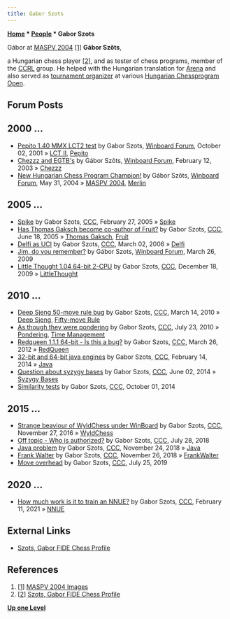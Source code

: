 ```yaml
---
title: Gabor Szots
---
```

**[Home](Home "Home") * [People](People "People") * Gabor Szots**

[](File:GaborSzots.JPG) Gábor at [MASPV 2004](MASPV_2004 "MASPV 2004") <a id="cite-note-1" href="#cite-ref-1">[1]</a>
**Gábor Szõts**,

a Hungarian chess player <a id="cite-note-2" href="#cite-ref-2">[2]</a>, and as tester of chess programs, member of the [CCRL](CCRL "CCRL") group.
He helped with the Hungarian translation for [Arena](Arena "Arena") and also served as [tournament organizer](Category:Tournament_Director "Category:Tournament Director") at various [Hungarian Chessprogram Open](Hungarian_Chessprogram_Open "Hungarian Chessprogram Open").

## Forum Posts

## 2000 ...

- [Pepito 1.40 MMX LCT2 test](http://www.open-aurec.com/wbforum/viewtopic.php?f=18&t=34671&p=131024) by Gabor Szots, [Winboard Forum](Computer_Chess_Forums "Computer Chess Forums"), October 02, 2001 » [LCT II](LCT_II "LCT II"), [Pepito](Pepito "Pepito")
- [Chezzz and EGTB's](http://www.open-aurec.com/wbforum/viewtopic.php?t=41222&p=156934) by Gábor Szõts, [Winboard Forum](Computer_Chess_Forums "Computer Chess Forums"), February 12, 2003 » [Chezzz](Chezzz "Chezzz")
- [New Hungarian Chess Program Champion!](http://www.open-aurec.com/wbforum/viewtopic.php?f=18&t=47721) by Gábor Szõts, [Winboard Forum](Computer_Chess_Forums "Computer Chess Forums"), May 31, 2004 » [MASPV 2004](MASPV_2004 "MASPV 2004"), [Merlin](</Merlin_(HU)> "Merlin (HU)")

## 2005 ...

- [Spike](https://www.stmintz.com/ccc/index.php?id=414513) by Gabor Szots, [CCC](CCC "CCC"), February 27, 2005 » [Spike](Spike "Spike")
- [Has Thomas Gaksch become co-author of Fruit?](https://www.stmintz.com/ccc/index.php?id=431904) by Gabor Szots, [CCC](CCC "CCC"), June 18, 2005 » [Thomas Gaksch](Thomas_Gaksch "Thomas Gaksch"), [Fruit](Fruit "Fruit")
- [Delfi as UCI](https://www.stmintz.com/ccc/index.php?id=490881) by Gabor Szots, [CCC](CCC "CCC"), March 02, 2006 » [Delfi](Delfi "Delfi")
- [Jim, do you remember?](http://www.open-aurec.com/wbforum/viewtopic.php?f=2&t=50055) by Gábor Szots, [Winboard Forum](Computer_Chess_Forums "Computer Chess Forums"), March 26, 2009
- [Little Thought 1.04 64-bit 2-CPU](http://www.talkchess.com/forum/viewtopic.php?t=31132) by Gabor Szots, [CCC](CCC "CCC"), December 18, 2009 » [LittleThought](LittleThought "LittleThought")

## 2010 ...

- [Deep Sjeng 50-move rule bug](http://www.talkchess.com/forum/viewtopic.php?t=33259) by Gabor Szots, [CCC](CCC "CCC"), March 14, 2010 » [Deep Sjeng](Deep_Sjeng "Deep Sjeng"), [Fifty-move Rule](Fifty-move_Rule "Fifty-move Rule")
- [As though they were pondering](http://www.talkchess.com/forum/viewtopic.php?t=35554) by Gabor Szots, [CCC](CCC "CCC"), July 23, 2010 » [Pondering](Pondering "Pondering"), [Time Management](Time_Management "Time Management")
- [Redqueen 1.1.1 64-bit - Is this a bug?](http://www.talkchess.com/forum/viewtopic.php?t=43021) by Gabor Szots, [CCC](CCC "CCC"), March 26, 2012 » [RedQueen](RedQueen "RedQueen")
- [32-bit and 64-bit java engines](http://www.talkchess.com/forum/viewtopic.php?t=51279) by Gabor Szots, [CCC](CCC "CCC"), February 14, 2014 » [Java](Java "Java")
- [Question about syzygy bases](http://www.talkchess.com/forum/viewtopic.php?t=52522) by Gabor Szots, [CCC](CCC "CCC"), June 02, 2014 » [Syzygy Bases](Syzygy_Bases "Syzygy Bases")
- [Similarity tests](http://www.talkchess.com/forum/viewtopic.php?t=53902) by Gabor Szots, [CCC](CCC "CCC"), October 01, 2014

## 2015 ...

- [Strange beaviour of WyldChess under WinBoard](http://www.talkchess.com/forum/viewtopic.php?t=62290) by Gabor Szots, [CCC](CCC "CCC"), November 27, 2016 » [WyldChess](WyldChess "WyldChess")
- [Off topic - Who is authorized?](http://www.talkchess.com/forum3/viewtopic.php?f=2&t=68095) by Gabor Szots, [CCC](CCC "CCC"), July 28, 2018
- [Java problem](http://www.talkchess.com/forum3/viewtopic.php?f=2&t=69024) by Gabor Szots, [CCC](CCC "CCC"), November 24, 2018 » [Java](Java "Java")
- [Frank Walter](http://www.talkchess.com/forum3/viewtopic.php?f=2&t=69057) by Gabor Szots, [CCC](CCC "CCC"), November 26, 2018 » [FrankWalter](FrankWalter "FrankWalter")
- [Move overhead](http://www.talkchess.com/forum3/viewtopic.php?f=2&t=71355) by Gabor Szots, [CCC](CCC "CCC"), July 25, 2019

## 2020 ...

- [How much work is it to train an NNUE?](http://www.talkchess.com/forum3/viewtopic.php?f=2&t=76552) by Gabor Szots, [CCC](CCC "CCC"), February 11, 2021 » [NNUE](NNUE "NNUE")

## External Links

- [Szots, Gabor FIDE Chess Profile](https://ratings.fide.com/profile/711667)

## References

1. <a id="cite-ref-1" href="#cite-note-1">[1]</a> [MASPV 2004 Images](http://www.hun-digital.hu/MASPV2004/images.html)
1. <a id="cite-ref-2" href="#cite-note-2">[2]</a> [Szots, Gabor FIDE Chess Profile](http://ratings.fide.com/card.phtml?event=711667)

**[Up one Level](People "People")**

